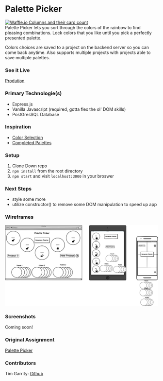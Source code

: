 # Palette Picker
[![Waffle.io Columns and their card count](https://badge.waffle.io/Salamandastron1/palette-picker.svg?columns=all)](https://waffle.io/Salamandastron1/palette-picker)<br>
Palette Picker lets you sort through the colors of the rainbow to find pleasing combinations. Lock colors that you like until you pick a perfectly presented palette. 

Colors choices are saved to a project on the backend server so you can come back anytime. Also supports multiple projects with projects able to save multiple palettes.

### See it Live
[Prodution](https://palette-picker-salamandastron1.herokuapp.com)

### Primary Technologie(s)
* Express.js
* Vanilla Javascript (required, gotta flex the ol' DOM skills)
* PostGresSQL Database

### Inspiration
* [Color Selection](https://dribbble.com/shots/3764155-Colors-Cafe-WIP)
* [Completed Palettes](https://codepen.io/Volorf/pen/GqzzRJ)

### Setup

1. Clone Down repo
2. `npm install` from the root directory
3. `npm start` and visit `localhost:3000` in your broswer

### Next Steps

* style some more
* utilize constructor() to remove some DOM manipulation to speed up app

### Wireframes

![Wireframes](./public/assets/wireframe.png)

### Screenshots

Coming soon!

### Original Assignment

[Palette Picker](http://frontend.turing.io/projects/palette-picker.html)

### Contributors

Tim Garrity: [Github](https://github.com/Salamandastron1) <br> 
